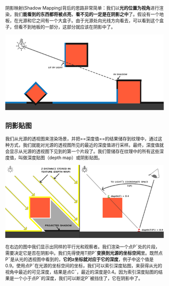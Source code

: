 阴影映射(Shadow Mapping)背后的思路非常简单：我们以**光的位置为视角**进行渲染，我们**能看到的东西都将被点亮**，**看不见的一定是在阴影之中**了。假设有一个地板，在光源和它之间有一个大盒子。由于光源处向光线方向看去，可以看到这个盒子，但看不到地板的一部分，这部分就应该在阴影中了。

![Untitled](NOTES/渲染/渲染管线流程/阴影映射%20Shadow%20Mapping/Untitled.png)

## 阴影贴图

我们从光源的透视图来渲染场景，并把==深度值==的结果储存到纹理中，通过这种方式，我们就能对光源的透视图所见的最近的深度值进行采样。最终，深度值就会显示从光源的透视图下见到的第一个片段了。我们管储存在纹理中的所有这些深度值，叫做深度贴图（depth map）或阴影贴图。

![Untitled](NOTES/渲染/渲染管线流程/阴影映射%20Shadow%20Mapping/Untitled%201.png)

在右边的图中我们显示出同样的平行光和观察者。我们渲染一个点P¯处的片段，需要决定它是否在阴影中。我们先得使用T把P¯**变换到光源的坐标空间**里。既然点P¯是从光的透视图中看到的，**它的z坐标就对应于它的深度**，例子中这个值是0.9。使用点P¯在光源的坐标空间的坐标，我们可以索引深度贴图，来获得从光的视角中最近的可见深度，结果是点C¯，最近的深度是0.4。因为索引深度贴图的结果是一个小于点P¯的深度，我们可以断定P¯被挡住了，它在阴影中了。